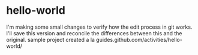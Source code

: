 # hello-world
I'm making some small changes to verify how the edit process in git works. 
I'll save this version and reconcile the differences between this and the original.
sample project created a la guides.github.com/activities/hello-world/
